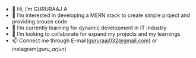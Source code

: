 - 👋 Hi, I’m GURURAAJ A
- 👀 I’m interested in developing a MERN stack to create simple project and providing srouce code 
- 🌱 I’m currently learning for dynamic development in IT industry 
- 💞️ I’m looking to collaborate for expand my projects and my learnings
- 📫 Connect me through E-mail(gururaaj032@gmail.com) or instagram(_guru_arjun_) 
  

<!---
gururaaj05/gururaaj05 is a ✨ special ✨ repository because its `README.md` (this file) appears on your GitHub profile.
You can click the Preview link to take a look at your changes. 
--->
